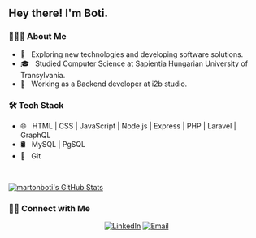 <h2> Hey there! I'm Boti.</h2>

<h3> 👨🏻‍💻 About Me </h3>

- 🤔 &nbsp; Exploring new technologies and developing software solutions.
- 🎓 &nbsp; Studied Computer Science at Sapientia Hungarian University of Transylvania.
- 💼 &nbsp; Working as a Backend developer at i2b studio.

<h3>🛠 Tech Stack</h3>

- 🌐 &nbsp; HTML | CSS | JavaScript | Node.js | Express | PHP | Laravel | GraphQL
- 🛢 &nbsp; MySQL | PgSQL
- 🔧 &nbsp; Git

<br/>

[![martonboti's GitHub Stats](https://github-readme-stats.vercel.app/api?username=martonboti&count_private=true&show_icons=true&hide=stars,prs,issues,contribs)](https://github.com/martonboti)

<h3> 🤝🏻 Connect with Me </h3>

<p align="center">
<a href="https://www.linkedin.com/in/martonboti/"><img alt="LinkedIn" src="https://img.shields.io/badge/LinkedIn-Márton%20Botond-blue?style=flat-square&logo=linkedin"></a>
<a href="mailto:martonbotix+github@gmail.com"><img alt="Email" src="https://img.shields.io/badge/Email-martonbotix+github@gmail.com-blue?style=flat-square&logo=gmail"></a>
</p>
